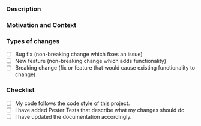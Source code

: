 <!-- markdownlint-disable MD002 -->
<!-- markdownlint-disable MD041 -->
<!-- Provide a general summary of your changes in the Title above -->

### Description

<!-- Describe your changes in detail -->

### Motivation and Context

<!-- Why is this change required? What problem does it solve? -->
<!-- If it fixes an open issue, please link to the issue here as follows: -->
<!-- closes #1, closes #2, ... -->

### Types of changes

<!-- What types of changes does your code introduce? Put an `x` in all the boxes that apply: -->

- [ ] Bug fix (non-breaking change which fixes an issue)
- [ ] New feature (non-breaking change which adds functionality)
- [ ] Breaking change (fix or feature that would cause existing functionality to change)

### Checklist

<!-- Go over all the following points, and put an `x` in all the boxes that apply. -->
<!-- If you're unsure about any of these, don't hesitate to ask. We're here to help! -->

- [ ] My code follows the code style of this project.
- [ ] I have added Pester Tests that describe what my changes should do.
- [ ] I have updated the documentation accordingly.
